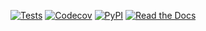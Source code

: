 [![Tests](https://github.com/semiod/sdhypermodern-python/workflows/Tests/badge.svg)](https://github.com/semiod/sdhypermodern-python/actions?workflow=Tests)
[![Codecov](https://codecov.io/gh/semiod/sdhypermodern-python/branch/master/graph/badge.svg)](https://codecov.io/gh/semiod/sdhypermodern-python)
[![PyPI](https://img.shields.io/pypi/v/sdhypermodern-python.svg)](https://pypi.org/project/sdhypermodern-python/)
[![Read the Docs](https://readthedocs.org/projects/sdhypermodern-python/badge/)](https://sdhypermodern-python.readthedocs.io/)